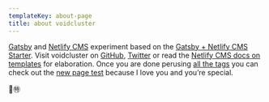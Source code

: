 ```yaml
---
templateKey: about-page
title: about voidcluster
---
```

[Gatsby](https://www.gatsbyjs.org/) and [Netlify CMS](https://www.netlifycms.org/) experiment based on the [Gatsby + Netlify CMS Starter](https://github.com/netlify-templates/gatsby-starter-netlify-cms). Visit voidcluster on [GitHub](https://github.com/rdela/voidcluster), [Twitter](https://twitter.com/voidcluster) or read the [Netlify CMS docs on templates](https://www.netlifycms.org/docs/start-with-a-template/) for elaboration. Once you are done perusing [all the tags](/t/) you can check out the [new page test](/p/new-page-test/) because I love you and you’re special.

🤟㊕

